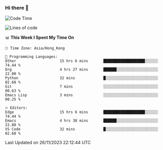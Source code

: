 ### Hi there 👋

<!--
**nicehiro/nicehiro** is a ✨ _special_ ✨ repository because its `README.md` (this file) appears on your GitHub profile.

Here are some ideas to get you started:

- 🔭 I’m currently working on ...
- 🌱 I’m currently learning ...
- 👯 I’m looking to collaborate on ...
- 🤔 I’m looking for help with ...
- 💬 Ask me about ...
- 📫 How to reach me: ...
- 😄 Pronouns: ...
- ⚡ Fun fact: ...
-->

<!--START_SECTION:waka-->
![Code Time](http://img.shields.io/badge/Code%20Time-98%20hrs%2032%20mins-blue)

![Lines of code](https://img.shields.io/badge/From%20Hello%20World%20I%27ve%20Written-2.6%20million%20lines%20of%20code-blue)

📊 **This Week I Spent My Time On** 

```text
🕑︎ Time Zone: Asia/Hong_Kong

💬 Programming Languages: 
Other                    15 hrs 6 mins       ███████████████████░░░░░░   74.44 % 
Org                      4 hrs 27 mins       ██████░░░░░░░░░░░░░░░░░░░   22.00 % 
Python                   32 mins             █░░░░░░░░░░░░░░░░░░░░░░░░   02.68 % 
Git                      7 mins              ░░░░░░░░░░░░░░░░░░░░░░░░░   00.63 % 
Emacs Lisp               3 mins              ░░░░░░░░░░░░░░░░░░░░░░░░░   00.25 % 

🔥 Editors: 
Edge                     15 hrs 6 mins       ███████████████████░░░░░░   74.44 % 
Emacs                    4 hrs 38 mins       ██████░░░░░░░░░░░░░░░░░░░   22.88 % 
VS Code                  32 mins             █░░░░░░░░░░░░░░░░░░░░░░░░   02.68 % 
```


 Last Updated on 26/11/2023 22:12:44 UTC
<!--END_SECTION:waka-->
